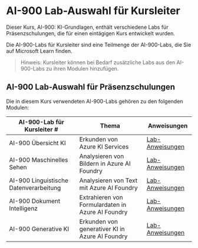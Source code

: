 # AI-900 Lab-Auswahl für Kursleiter

Dieser Kurs, AI-900: KI-Grundlagen, enthält verschiedene Labs für Präsenzschulungen, die für einen eintägigen Kurs entwickelt wurden.

Die AI-900-Labs für Kursleiter sind eine Teilmenge der AI-900-Labs, die Sie auf Microsoft Learn finden.

> Hinweis: Kursleiter können bei Bedarf zusätzliche Labs aus den AI-900-Labs zu ihren Modulen hinzufügen.

## AI-900 Lab-Auswahl für Präsenzschulungen

Die in diesem Kurs verwendeten AI-900-Labs gehören zu den folgenden Modulen: 

| AI-900-Lab für Kursleiter # | Thema | Anweisungen |
| --- | --- | --- |
| AI-900 Übersicht KI | Erkunden von Azure KI Services | [Lab-Anweisungen](https://go.microsoft.com/fwlink/?linkid=2250253) |
| AI-900 Maschinelles Sehen | Analysieren von Bildern in Azure AI Foundry | [Lab-Anweisungen](https://go.microsoft.com/fwlink/?linkid=2250145) |
| AI-900 Linguistische Datenverarbeitung | Analysieren von Text mit Azure AI Foundry | [Lab-Anweisungen](https://go.microsoft.com/fwlink/?linkid=2250314) |
| AI-900 Dokument Intelligenz | Extrahieren von Formulardaten in Azure AI Foundry | [Lab-Anweisungen](https://go.microsoft.com/fwlink/?linkid=2250315) |
| AI-900 Generative KI | Erkunden von generativer KI in Azure AI Foundry | [Lab-Anweisungen](https://go.microsoft.com/fwlink/?linkid=2249955) |


